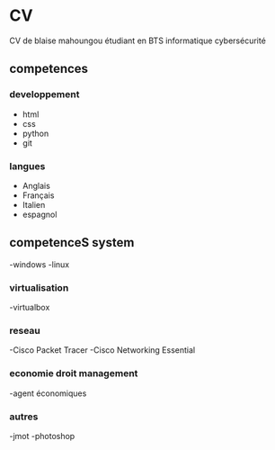 # CV
CV de blaise mahoungou étudiant en BTS informatique cybersécurité
## competences

### developpement
- html
- css
- python
- git
  
### langues
- Anglais
- Français
- Italien
- espagnol
## competenceS system
-windows
-linux
### virtualisation
-virtualbox
### reseau
-Cisco Packet Tracer
-Cisco Networking Essential
### economie droit management
-agent économiques
### autres
-jmot
-photoshop
